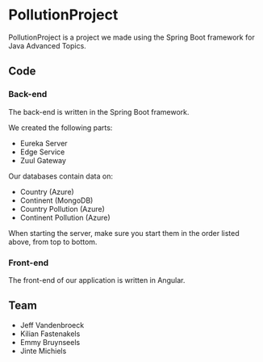 # PollutionProject
PollutionProject is a project we made using the Spring Boot framework for Java Advanced Topics.

## Code
### Back-end
The back-end is written in the Spring Boot framework.

We created the following parts:
- Eureka Server
- Edge Service
- Zuul Gateway

Our databases contain data on:
- Country (Azure)
- Continent (MongoDB)
- Country Pollution (Azure)
- Continent Pollution (Azure)

When starting the server, make sure you start them in the order listed above, from top to bottom.

### Front-end
The front-end of our application is written in Angular.

## Team
- Jeff Vandenbroeck
- Kilian Fastenakels
- Emmy Bruynseels
- Jinte Michiels
